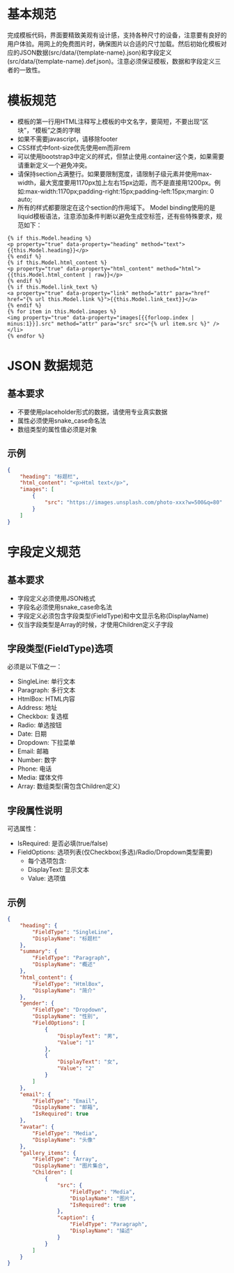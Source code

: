# 基本规范
完成模板代码，界面要精致美观有设计感，支持各种尺寸的设备，注意要有良好的用户体验。用网上的免费图片时，确保图片以合适的尺寸加载。然后初始化模板对应的JSON数据(src/data/{template-name}.json)和字段定义(src/data/{template-name}.def.json)。注意必须保证模板，数据和字段定义三者的一致性。

# 模板规范
- 模板的第一行用HTML注释写上模板的中文名字，要简短，不要出现“区块”，“模板”之类的字眼
- 如果不需要javascript，请移除footer
- CSS样式中font-size优先使用em而非rem
- 可以使用bootstrap3中定义的样式，但禁止使用.container这个类，如果需要请重新定义一个避免冲突。
- 请保持section占满整行。如果要限制宽度，请限制子级元素并使用max-width，最大宽度要用1170px加上左右15px边距，而不是直接用1200px。例如:max-width:1170px;padding-right:15px;padding-left:15px;margin: 0 auto;
- 所有的样式都要限定在这个section的作用域下。
Model binding使用的是liquid模板语法，注意添加条件判断以避免生成空标签，还有些特殊要求，规范如下：
``` src/templates/tpl.liquid
{% if this.Model.heading %}
<p property="true" data-property="heading" method="text">{{this.Model.heading}}</p>
{% endif %}
{% if this.Model.html_content %}
<p property="true" data-property="html_content" method="html">{{this.Model.html_content | raw}}</p>
{% endif %}
{% if this.Model.link_text %}
<a property="true" data-property="link" method="attr" para="href" href="{% url this.Model.link %}">{{this.Model.link_text}}</a>
{% endif %}
{% for item in this.Model.images %}
<img property="true" data-property="images[{{forloop.index | minus:1}}].src" method="attr" para="src" src="{% url item.src %}" />
</li>
{% endfor %}
```
# JSON 数据规范
## 基本要求
- 不要使用placeholder形式的数据，请使用专业真实数据
- 属性必须使用snake_case命名法
- 数组类型的属性值必须是对象
## 示例
``` src/data/tpl.json
{
    "heading": "标题栏",
    "html_content": "<p>Html text</p>",
    "images": [
        {
            "src": "https://images.unsplash.com/photo-xxx?w=500&q=80"
        }
    ]
}
```
# 字段定义规范
## 基本要求
- 字段定义必须使用JSON格式
- 字段名必须使用snake_case命名法
- 字段定义必须包含字段类型(FieldType)和中文显示名称(DisplayName)
- 仅当字段类型是Array的时候，才使用Children定义子字段

## 字段类型(FieldType)选项
必须是以下值之一：
- SingleLine: 单行文本
- Paragraph: 多行文本
- HtmlBox: HTML内容
- Address: 地址
- Checkbox: 复选框
- Radio: 单选按钮
- Date: 日期
- Dropdown: 下拉菜单
- Email: 邮箱
- Number: 数字
- Phone: 电话
- Media: 媒体文件
- Array: 数组类型(需包含Children定义)

## 字段属性说明   
可选属性：
- IsRequired: 是否必填(true/false)
- FieldOptions: 选项列表(仅Checkbox(多选)/Radio/Dropdown类型需要)
  - 每个选项包含:
  - DisplayText: 显示文本
  - Value: 选项值

## 示例
``` src/data/tpl.def.json
{
    "heading": {
        "FieldType": "SingleLine",
        "DisplayName": "标题栏"
    },
    "summary": {
        "FieldType": "Paragraph",
        "DisplayName": "概述"
    },
    "html_content": {
        "FieldType": "HtmlBox",
        "DisplayName": "简介"
    },
    "gender": {
        "FieldType": "Dropdown",
        "DisplayName": "性别",
        "FieldOptions": [
            {
                "DisplayText": "男",
                "Value": "1"
            },
            {
                "DisplayText": "女",
                "Value": "2"
            }
        ]
    },
    "email": {
        "FieldType": "Email",
        "DisplayName": "邮箱",
        "IsRequired": true
    },
    "avatar": {
        "FieldType": "Media",
        "DisplayName": "头像"
    },
    "gallery_items": {
        "FieldType": "Array",
        "DisplayName": "图片集合",
        "Children": [
            {
                "src": {
                    "FieldType": "Media",
                    "DisplayName": "图片",
                    "IsRequired": true
                },
                "caption": {
                    "FieldType": "Paragraph",
                    "DisplayName": "描述"
                }
            }
        ]
    }
}
```